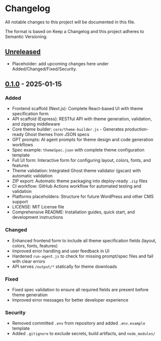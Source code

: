 # Changelog

All notable changes to this project will be documented in this file.

The format is based on Keep a Changelog and this project adheres to Semantic Versioning.

## [Unreleased]
- Placeholder: add upcoming changes here under Added/Changed/Fixed/Security.

## [0.1.0] - 2025-01-15

### Added
- Frontend scaffold (Next.js): Complete React-based UI with theme specification form
- API scaffold (Express): RESTful API with theme generation, validation, and zipping middleware
- Core theme builder: `core/theme-builder.js` - Generates production-ready Ghost themes from JSON specs
- GPT prompts: AI agent prompts for theme design and code generation workflows
- Spec example: `themeSpec.json` with complete theme configuration template
- Full UI form: Interactive form for configuring layout, colors, fonts, and features
- Theme validation: Integrated Ghost theme validator (gscan) with automatic validation
- ZIP export: Automatic theme packaging into deploy-ready `.zip` files
- CI workflow: GitHub Actions workflow for automated testing and validation
- Platforms placeholders: Structure for future WordPress and other CMS support
- LICENSE: MIT License file
- Comprehensive README: Installation guides, quick start, and development instructions

### Changed
- Enhanced frontend form to include all theme specification fields (layout, colors, fonts, features)
- Improved error handling and user feedback in UI
- Hardened `run-agent.js` to check for missing prompt/spec files and fail with clear errors
- API serves `/output/*` statically for theme downloads

### Fixed
- Fixed spec validation to ensure all required fields are present before theme generation
- Improved error messages for better developer experience

### Security
- Removed committed `.env` from repository and added `.env.example` template
- Added `.gitignore` to exclude secrets, build artifacts, and `node_modules/`

[Unreleased]: https://github.com/your-org/themesmith/compare/v0.1.0...HEAD
[0.1.0]: https://github.com/your-org/themesmith/releases/tag/v0.1.0

